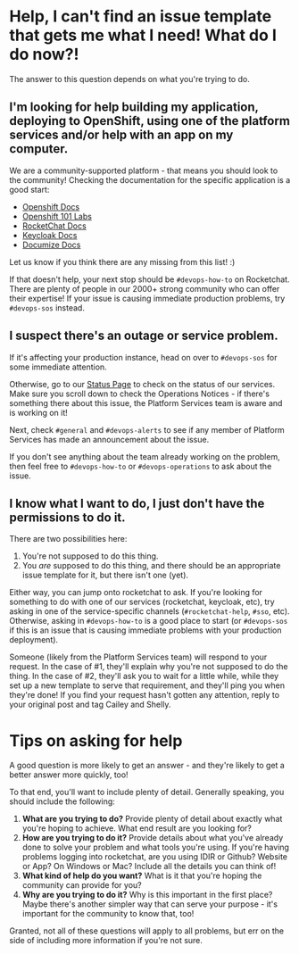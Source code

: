 # Help, I can't find an issue template that gets me what I need! What do I do now?!

The answer to this question depends on what you're trying to do.

## I'm looking for help building my application, deploying to OpenShift, using one of the platform services and/or help with an app on my computer.

We are a community-supported platform - that means you should look to the community! Checking the documentation for the specific application is a good start:
* [Openshift Docs](https://docs.openshift.com/container-platform/3.11/welcome/index.html)
* [Openshift 101 Labs](https://ocp101-labs.pathfinder.gov.bc.ca/)
* [RocketChat Docs](https://rocket.chat/docs/)
* [Keycloak Docs](https://www.keycloak.org/documentation.html)
* [Documize Docs](https://docs.documize.com/s/WOzFU_MXigAB6sIH/user-guides)

Let us know if you think there are any missing from this list! :)

If that doesn't help, your next stop should be `#devops-how-to` on Rocketchat. There are plenty of people in our 2000+ strong community who can offer their expertise!
If your issue is causing immediate production problems, try `#devops-sos` instead.

## I suspect there's an outage or service problem.

If it's affecting your production instance, head on over to `#devops-sos` for some immediate attention.

Otherwise, go to our [Status Page](https://status.pathfinder.gov.bc.ca/d/homedashboard/bcgov-devhub-status-page) to check on the status of our services. 
Make sure you scroll down to check the Operations Notices - if there's something there about this issue, the Platform Services team is aware and is working on it!

Next, check `#general` and `#devops-alerts` to see if any member of Platform Services has made an announcement about the issue.

If you don't see anything about the team already working on the problem, then feel free to `#devops-how-to` or `#devops-operations` to ask about the issue.

## I know what I want to do, I just don't have the permissions to do it.

There are two possibilities here:

1. You're not supposed to do this thing.
2. You *are* supposed to do this thing, and there should be an appropriate issue template for it, but there isn't one (yet).

Either way, you can jump onto rocketchat to ask. 
If you're looking for something to do with one of our services (rocketchat, keycloak, etc), try asking in one of the service-specific channels (`#rocketchat-help`, `#sso`, etc).
Otherwise, asking in `#devops-how-to` is a good place to start (or `#devops-sos` if this is an issue that is causing immediate problems with your production deployment).

Someone (likely from the Platform Services team) will respond to your request. In the case of #1, they'll explain why you're not supposed to do the thing. In the case of #2, they'll ask you to wait for a little while, while they set up a new template to serve that requirement, and they'll ping you when they're done!
If you find your request hasn't gotten any attention, reply to your original post and tag Cailey and Shelly. 

# Tips on asking for help

A good question is more likely to get an answer - and they're likely to get a better answer more quickly, too!

To that end, you'll want to include plenty of detail. Generally speaking, you should include the following:

1. **What are you trying to do?** Provide plenty of detail about exactly what you're hoping to achieve. What end result are you looking for?
2. **How are you trying to do it?** Provide details about what you've already done to solve your problem and what tools you're using. If you're having problems logging into rocketchat, are you using IDIR or Github? Website or App? On Windows or Mac? Include all the details you can think of!
3. **What kind of help do you want?** What is it that you're hoping the community can provide for you?
4. **Why are you trying to do it?** Why is this important in the first place? Maybe there's another simpler way that can serve your purpose - it's important for the community to know that, too!

Granted, not all of these questions will apply to all problems, but err on the side of including more information if you're not sure. 





